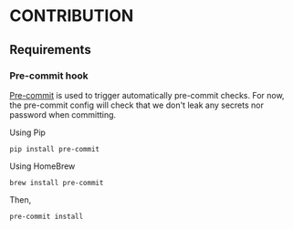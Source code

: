 # CONTRIBUTION

## Requirements

### Pre-commit hook

[Pre-commit](https://pre-commit.com/#install) is used to trigger automatically pre-commit checks.
For now, the pre-commit config will check that we don't leak any secrets nor password when committing.

Using Pip
````shell
pip install pre-commit
````

Using HomeBrew
```shell
brew install pre-commit
```

Then, 
```shell
pre-commit install
```
